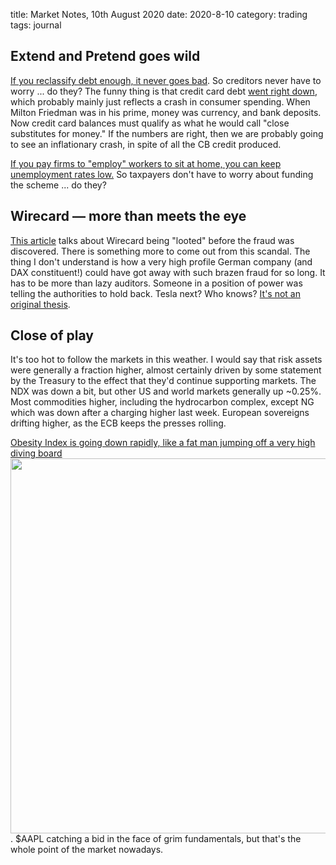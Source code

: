 title: Market Notes, 10th August 2020
date: 2020-8-10
category: trading
tags: journal


## Extend and Pretend goes wild

[If you reclassify debt enough, it never goes bad](https://wolfstreet.com/2020/08/07/no-payment-no-problem-bizarre-new-world-of-consumer-debt/). 
So creditors never have to worry ... do they?
The funny thing is that credit card debt [went right down](https://wolfstreet.com/2020/08/09/the-state-of-the-american-debt-slaves-q2-2020-the-credit-card-phenomenon/), which probably mainly just reflects a crash in consumer spending. 
When Milton Friedman was in his prime, money was currency, and bank deposits. Now credit card balances must qualify as what he would call "close substitutes for money."
If the numbers are right, then we are probably going to see an inflationary crash, in spite of all the CB credit produced. 


[If you pay firms to "employ" workers to sit at home, you can keep unemployment rates low.](https://wolfstreet.com/2020/08/08/bite-the-bullet-or-extend-pretend-unemployment-v-furloughs-in-europe/	)
So taxpayers don't have to worry about funding the scheme ... do they? 



## Wirecard &mdash; more than meets the eye

[This article](https://www.ft.com/content/c8acf321-7bc7-4348-99f6-b17e01085238) talks about Wirecard being "looted" before the fraud was discovered.
There is something more to come out from this scandal.
The thing I don't understand is how a very high profile German company (and DAX constituent!) could have got away with such brazen fraud for so long.
It has to be more than lazy auditors.
Someone in a position of power was telling the authorities to hold back.
Tesla next? Who knows? [It's not an original thesis](https://www.benzinga.com/analyst-ratings/analyst-color/20/07/16488660/the-next-wirecard-20-things-to-watch-for-to-spot-a-massive-market-fraud).

## Close of play

It's too hot to follow the markets in this weather.
I would say that risk assets were generally a fraction higher, almost certainly driven by some statement by the Treasury to the effect that they'd continue supporting markets.
The NDX was down a bit, but other US and world markets generally up ~0.25%.
Most  commodities higher, including the hydrocarbon complex, except NG which was down after a charging higher last week.
European sovereigns drifting higher, as the ECB keeps the presses rolling.

[Obesity Index is going down rapidly, like a fat man jumping off a very high diving board<img src="{attach}SLIMID.png" width=600>](https://themarketear.com/posts/cSoAIqxNP5).
$AAPL catching a bid in the face of grim fundamentals, but that's the whole point of the market nowadays.

